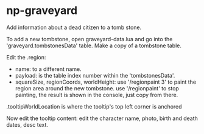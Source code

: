 # np-graveyard
Add information about a dead citizen to a tomb stone.


To add a new tombstone, open graveyard-data.lua and go into the 'graveyard.tombstonesData' table.
Make a copy of a tombstone table.

Edit the .region:
- name: to a different name.
- payload: is the table index number within the 'tombstonesData'.
- squareSize, regionCoords, worldHeight: 
	use '/regionpaint 3' to paint the region area around the new tombstone.
	use '/regionpaint' to stop painting, the result is shown in the console, just copy from there.

.tooltipWorldLocation is where the tooltip's top left corner is anchored

Now edit the tooltip content:
edit the character name, photo, birth and death dates, desc text.
